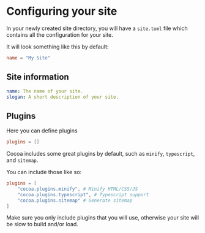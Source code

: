 # Configuring your site

In your newly created site directory, you will have a `site.toml` file which contains all the configuration for your site.

It will look something like this by default:

```toml
name = "My Site"
```

## Site information

```yaml
name: The name of your site.
slogan: A short description of your site.
```

## Plugins

Here you can define plugins

```toml
plugins = []
```

Cocoa includes some great plugins by default, such as `minify`, `typescript`, and `sitemap`.

You can include those like so:

```toml
plugins = [
    "cocoa.plugins.minify", # Minify HTML/CSS/JS
    "cocoa.plugins.typescript", # Typescript support
    "cocoa.plugins.sitemap" # Generate sitemap
]
```

Make sure you only include plugins that you will use, otherwise your site will be slow to build and/or load.
